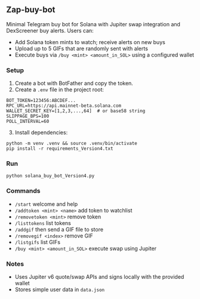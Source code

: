 ## Zap-buy-bot

Minimal Telegram buy bot for Solana with Jupiter swap integration and DexScreener buy alerts. Users can:
- Add Solana token mints to watch; receive alerts on new buys
- Upload up to 5 GIFs that are randomly sent with alerts
- Execute buys via `/buy <mint> <amount_in_SOL>` using a configured wallet

### Setup
1. Create a bot with BotFather and copy the token.
2. Create a `.env` file in the project root:

```
BOT_TOKEN=123456:ABCDEF...
RPC_URL=https://api.mainnet-beta.solana.com
WALLET_SECRET_KEY=[1,2,3,...,64]  # or base58 string
SLIPPAGE_BPS=100
POLL_INTERVAL=60
```

3. Install dependencies:

```
python -m venv .venv && source .venv/bin/activate
pip install -r requirements_Version4.txt
```

### Run

```
python solana_buy_bot_Version4.py
```

### Commands
- `/start` welcome and help
- `/addtoken <mint> <name>` add token to watchlist
- `/removetoken <mint>` remove token
- `/listtokens` list tokens
- `/addgif` then send a GIF file to store
- `/removegif <index>` remove GIF
- `/listgifs` list GIFs
- `/buy <mint> <amount_in_SOL>` execute swap using Jupiter

### Notes
- Uses Jupiter v6 quote/swap APIs and signs locally with the provided wallet
- Stores simple user data in `data.json`